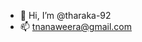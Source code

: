 - 👋 Hi, I’m @tharaka-92
- 📫 tnanaweera@gmail.com

<!---
tharaka-92/tharaka-92 is a ✨ special ✨ repository because its `README.md` (this file) appears on your GitHub profile.
You can click the Preview link to take a look at your changes.
--->
